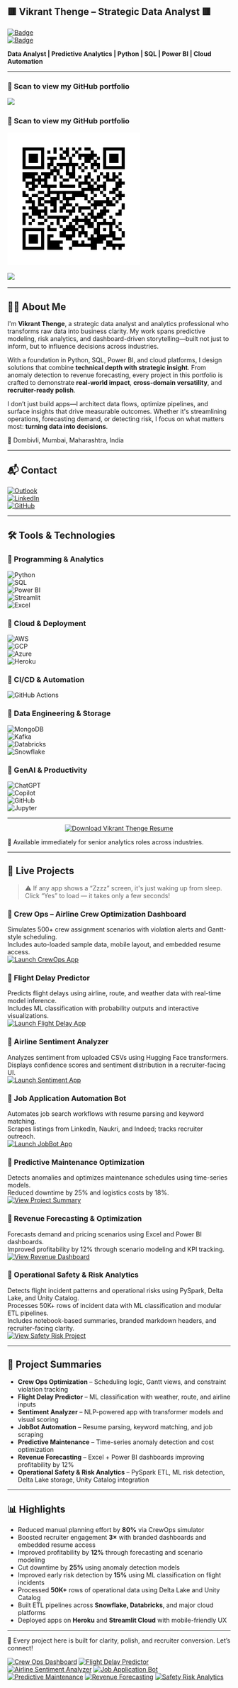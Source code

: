 ## 🟥 **Vikrant Thenge – Strategic Data Analyst** 🟥

[![Badge](https://img.shields.io/badge/GenAI%20Powered-Portfolio?style=flat-square&color=8B0000&labelColor=8B0000&borderColor=5A0000)](https://github.com/Vikrantthenge)  
[![Badge](https://img.shields.io/badge/Cross%20Industry%20Ready-Open%20to%20All%20Domains?style=flat-square&color=8B0000&labelColor=8B0000&borderColor=5A0000)](https://github.com/Vikrantthenge)

**Data Analyst | Predictive Analytics | Python | SQL | Power BI | Cloud Automation**


---
### 📎 Scan to view my GitHub portfolio  
<p align="left"><img src="https://img.shields.io/badge/Vikrant%20Thenge%20–%20Strategic%20Data%20Analyst-8B0000?style=for-the-badge&logo=github&logoColor=white&labelColor=5A0000" /></p>

### 📎 Scan to view my GitHub portfolio  
![QR Code](https://github.com/Vikrantthenge/vikrant-data-analytics-portfolio/blob/main/qr-code.png)
<p align="left">
  <img src="https://img.shields.io/badge/Vikrant%20Thenge%20–%20Strategic%20Data%20Analyst-8B0000?style=for-the-badge&logo=github&logoColor=white&labelColor=5A0000" />
</p>


---

## 🙋‍♂️ About Me


I'm **Vikrant Thenge**, a strategic data analyst and analytics professional who transforms raw data into business clarity. My work spans predictive modeling, risk analytics, and dashboard-driven storytelling—built not just to inform, but to influence decisions across industries.

With a foundation in Python, SQL, Power BI, and cloud platforms, I design solutions that combine **technical depth with strategic insight**. From anomaly detection to revenue forecasting, every project in this portfolio is crafted to demonstrate **real-world impact**, **cross-domain versatility**, and **recruiter-ready polish**.

I don’t just build apps—I architect data flows, optimize pipelines, and surface insights that drive measurable outcomes. Whether it's streamlining operations, forecasting demand, or detecting risk, I focus on what matters most: **turning data into decisions**.

📍 Dombivli, Mumbai, Maharashtra, India

---

## 📬 Contact

[![Outlook](https://img.shields.io/badge/Email-Outlook-blue?style=flat-square&logo=microsoftoutlook&logoColor=white)](mailto:vikrantthenge@outlook.com)  
[![LinkedIn](https://img.shields.io/badge/LinkedIn-Connect-blue?style=flat-square&logo=linkedin&logoColor=white)](https://www.linkedin.com/in/vthenge)  
[![GitHub](https://img.shields.io/badge/GitHub-Portfolio-black?style=flat-square&logo=github&logoColor=white)](https://github.com/vikrantthenge)

---

## 🛠️ Tools & Technologies

### 🔹 Programming & Analytics  
![Python](https://img.shields.io/badge/Python-Data%20Science-blue?style=flat-square&logo=python&logoColor=white)  
![SQL](https://img.shields.io/badge/SQL-Queries-darkblue?style=flat-square&logo=mysql&logoColor=white)  
![Power BI](https://img.shields.io/badge/Power%20BI-Business%20Intelligence-yellow?style=flat-square&logo=powerbi&logoColor=white)  
![Streamlit](https://img.shields.io/badge/Streamlit-Web%20Apps-red?style=flat-square&logo=streamlit&logoColor=white)  
![Excel](https://img.shields.io/badge/Excel-Data%20Modeling-green?style=flat-square&logo=microsoftexcel&logoColor=white)

### 🔹 Cloud & Deployment
![AWS](https://img.shields.io/badge/AWS-Cloud-orange?style=flat-square&logo=amazonaws&logoColor=white)  
![GCP](https://img.shields.io/badge/GCP-Cloud-blue?style=flat-square&logo=googlecloud&logoColor=white)  
![Azure](https://img.shields.io/badge/Azure-Cloud-lightgrey?style=flat-square&logo=microsoftazure&logoColor=white)  
![Heroku](https://img.shields.io/badge/Heroku-Deployment-purple?style=flat-square&logo=heroku&logoColor=white)

### 🔹 CI/CD & Automation 
![GitHub Actions](https://img.shields.io/badge/GitHub%20Actions-CI%2FCD-blue?style=flat-square&logo=githubactions&logoColor=white)

### 🔹 Data Engineering & Storage  
![MongoDB](https://img.shields.io/badge/MongoDB-NoSQL-green?style=flat-square&logo=mongodb&logoColor=white)  
![Kafka](https://img.shields.io/badge/Kafka-Streaming%20Data-black?style=flat-square&logo=apachekafka&logoColor=white)  
![Databricks](https://img.shields.io/badge/Databricks-ETL%20Platform-orange?style=flat-square&logo=databricks&logoColor=white)  
![Snowflake](https://img.shields.io/badge/Snowflake-Data%20Warehouse-blue?style=flat-square&logo=snowflake&logoColor=white)

### 🔹 GenAI & Productivity  
![ChatGPT](https://img.shields.io/badge/ChatGPT-GenAI-green?style=flat-square&logo=openai&logoColor=white)  
![Copilot](https://img.shields.io/badge/Copilot-GenAI-blue?style=flat-square&logo=microsoft&logoColor=white)  
![GitHub](https://img.shields.io/badge/GitHub-Version%20Control-black?style=flat-square&logo=github&logoColor=white)  
![Jupyter](https://img.shields.io/badge/Jupyter-Notebooks-orange?style=flat-square&logo=jupyter&logoColor=white)

---

<p align="center">
  <a href="https://github.com/Vikrantthenge/vikrant-data-analytics-portfolio/blob/main/Vikrant%20Thenge%20Data%20Analytics%20Resume%20.pdf" download title="Download Vikrant Thenge Resume">
    <img src="https://img.shields.io/badge/Download_Resume-PDF-blue?style=for-the-badge&logo=adobeacrobatreader&logoColor=white" alt="Download Vikrant Thenge Resume">
  </a>
</p>

🎯 Available immediately for senior analytics roles across industries.

---

## 📱 Live Projects

> ⚠️ If any app shows a “Zzzz” screen, it's just waking up from sleep. Click “Yes” to load — it takes only a few seconds!

### 🔹 Crew Ops – Airline Crew Optimization Dashboard  
Simulates 500+ crew assignment scenarios with violation alerts and Gantt-style scheduling.  
Includes auto-loaded sample data, mobile layout, and embedded resume access.  
[![Launch CrewOps App](https://img.shields.io/badge/Launch-CrewOps-darkblue?style=for-the-badge&logo=streamlit)](https://crew-optimizer.streamlit.app/)  

### 🔹 Flight Delay Predictor  
Predicts flight delays using airline, route, and weather data with real-time model inference.  
Includes ML classification with probability outputs and interactive visualizations.  
[![Launch Flight Delay App](https://img.shields.io/badge/Launch-FlightPulse-darkred?style=for-the-badge&logo=streamlit)](https://share.streamlit.io/vikrantthenge/flight-delay-predictor/main/app.py)

### 🔹 Airline Sentiment Analyzer  
Analyzes sentiment from uploaded CSVs using Hugging Face transformers.  
Displays confidence scores and sentiment distribution in a recruiter-facing UI.  
[![Launch Sentiment App](https://img.shields.io/badge/Launch-Sentiment%20Analyzer-purple?style=for-the-badge&logo=streamlit)](https://sentiment-analyzer-vikrant.streamlit.app/)

### 🔹 Job Application Automation Bot  
Automates job search workflows with resume parsing and keyword matching.  
Scrapes listings from LinkedIn, Naukri, and Indeed; tracks recruiter outreach.  
[![Launch JobBot App](https://img.shields.io/badge/Launch-JobBot-blue?style=for-the-badge&logo=streamlit)](https://job-bot-showcase-8dykqf8ngrqtzh5en7txnk.streamlit.app/)

### 🔹 Predictive Maintenance Optimization  
Detects anomalies and optimizes maintenance schedules using time-series models.  
Reduced downtime by 25% and logistics costs by 18%.  
[![View Project Summary](https://img.shields.io/badge/View-Maintenance%20Project-orange?style=for-the-badge&logo=python)](https://predictivedashboard-vikrantthenge.streamlit.app/)  

### 🔹 Revenue Forecasting & Optimization  
Forecasts demand and pricing scenarios using Excel and Power BI dashboards.  
Improved profitability by 12% through scenario modeling and KPI tracking.  
[![View Revenue Dashboard](https://img.shields.io/badge/View-Revenue%20Dashboard-green?style=for-the-badge&logo=powerbi)](https://github.com/Vikrantthenge/vikrant-data-analytics-portfolio/tree/main/Revenue_Forecasting)  


### 🔹 Operational Safety & Risk Analytics  
Detects flight incident patterns and operational risks using PySpark, Delta Lake, and Unity Catalog.  
Processes 50K+ rows of incident data with ML classification and modular ETL pipelines.  
Includes notebook-based summaries, branded markdown headers, and recruiter-facing clarity.  
[![View Safety Risk Project](https://img.shields.io/badge/View-Safety%20Risk%20Analytics-orange?style=for-the-badge&logo=databricks)](https://github.com/Vikrantthenge/Operational-Safety-Risk-Analytics-)


---

## 📁 Project Summaries

- **Crew Ops Optimization** – Scheduling logic, Gantt views, and constraint violation tracking  
- **Flight Delay Predictor** – ML classification with weather, route, and airline inputs  
- **Sentiment Analyzer** – NLP-powered app with transformer models and visual scoring  
- **JobBot Automation** – Resume parsing, keyword matching, and job scraping  
- **Predictive Maintenance** – Time-series anomaly detection and cost optimization  
- **Revenue Forecasting** – Excel + Power BI dashboards improving profitability by 12%  
- **Operational Safety & Risk Analytics** – PySpark ETL, ML risk detection, Delta Lake storage, Unity Catalog integration

---

## 📊 Highlights

- Reduced manual planning effort by **80%** via CrewOps simulator  
- Boosted recruiter engagement **3×** with branded dashboards and embedded resume access  
- Improved profitability by **12%** through forecasting and scenario modeling  
- Cut downtime by **25%** using anomaly detection models  
- Improved early risk detection by **15%** using ML classification on flight incidents  
- Processed **50K+** rows of operational data using Delta Lake and Unity Catalog  
- Built ETL pipelines across **Snowflake, Databricks**, and major cloud platforms  
- Deployed apps on **Heroku** and **Streamlit Cloud** with mobile-friendly UX

---

📌 Every project here is built for clarity, polish, and recruiter conversion. Let’s connect!


[![Crew Ops Dashboard](https://img.shields.io/badge/Crew%20Ops-Dashboard-blue?style=flat&logo=streamlit)](https://crew-optimizer.streamlit.app/)
[![Flight Delay Predictor](https://img.shields.io/badge/Flight%20Delay-Predictor-orange?style=flat&logo=python)](https://flight-delay-predictor-pulse.streamlit.app/)
[![Airline Sentiment Analyzer](https://img.shields.io/badge/Sentiment-Analyzer-green?style=flat&logo=huggingface)](https://sentiment-analyzer-vikrant.streamlit.app/)
[![Job Application Bot](https://img.shields.io/badge/Job%20App-Automation%20Bot-purple?style=flat&logo=python)](https://job-bot-showcase-8dykqf8ngrqtzh5en7txnk.streamlit.app/)
[![Predictive Maintenance](https://img.shields.io/badge/Predictive-Maintenance-red?style=flat&logo=aws)](https://predictivedashboard-vikrantthenge.streamlit.app/)
[![Revenue Forecasting](https://img.shields.io/badge/Revenue-Forecasting-yellow?style=flat&logo=powerbi)](https://airline-revenue-forecast.streamlit.app/)
[![Safety Risk Analytics](https://img.shields.io/badge/Safety%20Risk-Analytics-orange?style=flat&logo=databricks)](https://github.com/Vikrantthenge/Operational-Safety-Risk-Analytics-)
